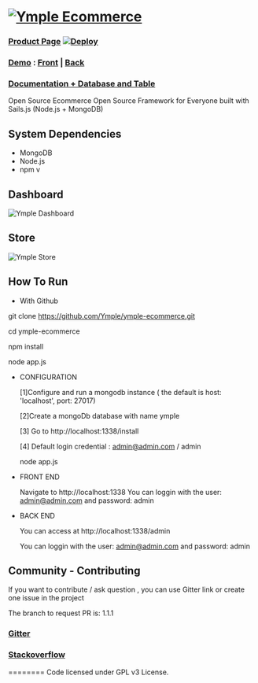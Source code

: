 <h1>
<a href="https://www.ymple.com"><img alt="Ymple Ecommerce" src="https://www.ymple.com/img/colors/blue/logo_big.png" title="Ymple Ecommerce"/></a>
</h1>

### [Product Page](https://www.ymple.com/) [![Deploy](https://www.herokucdn.com/deploy/button.png)](https://heroku.com/deploy)

### [Demo](http://demo.ymple.com/) : [Front](https://www.ymple.com/en/screenshot-front/) | [Back](https://www.ymple.com/en/screenshot-back/)

### [Documentation + Database and Table](http://doc.ymple.com/)

Open Source Ecommerce Open Source Framework for Everyone built with Sails.js (Node.js + MongoDB)

System Dependencies
--------

* MongoDB
* Node.js
* npm v

## Dashboard

![Ymple Dashboard](https://www.ymple.com/img/demo2/admin-board-2018-1.png)

## Store

![Ymple Store](https://www.ymple.com/img/demo2/demo-front-home-20170917.png)

How To Run
--------

- With Github

git clone https://github.com/Ymple/ymple-ecommerce.git

cd ymple-ecommerce

npm install

node app.js

- CONFIGURATION

     [1]Configure and run a mongodb instance ( the default is  host: 'localhost', port: 27017)

     [2]Create a mongoDb database with name ymple

     [3] Go to http://localhost:1338/install

     [4] Default login credential : admin@admin.com / admin

     node app.js

- FRONT END

     Navigate to http://localhost:1338
     You can loggin with the user:  admin@admin.com and password: admin

- BACK END

     You can access at http://localhost:1338/admin

     You can loggin with the user:  admin@admin.com and password: admin


Community - Contributing
--------

If you want to contribute / ask question , you can use Gitter link or create one issue in the project

The branch to request PR is:  1.1.1

### [Gitter](https://gitter.im/Ymple/ymple-commerce)

### [Stackoverflow](https://stackoverflow.com/search?q=ymple+ecommerce)

========
Code licensed under GPL v3 License.
